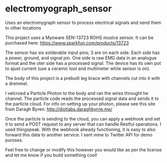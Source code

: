 # electromyograph_sensor
Uses an electromygraph sensor to process electrical signals and send them to other locations

This project uses a Myoware SEN-13723 ROHS muslce sensor. It can be purchased here: https://www.sparkfun.com/products/13723

The sensor has six solderable input pins; 3 are on each side. Each side has a power, ground, and signal pin. One side is raw EMG data in an analogue format and the oter side has a processed signal. The device has its own pot to ajust current (use a ceramic tool and multimeter while sensor is on).

The body of this project is a prebuilt leg brace with channels cut into it with a dremmel. 

I velcroed a Particle Photon to the body and ran the wires throught he channel. The particle code reads the processed signal data and sends it to the particle cloud. For info on setting up your photon, please see this site from Daragh Byren: http://diotlabs.daraghbyrne.me/

Once the particle is sending to the cloud, you can apply a webhook and set it to send a POST request to any server that can handle Restful operations. I used thingspeak. With the webhook already functioning, it is easy to also forward this data to another service. I sent mine to Twitter API for demo puroses. 

Feel free to change or modify this however you would like as per the license and let me know if you build something cool!
